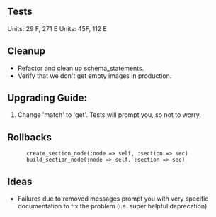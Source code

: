 ## Tests

Units: 29 F, 271 E
Units: 45F, 112 E

## Cleanup

* Refactor and clean up schema_statements.
* Verify that we don't get empty images in production.

## Upgrading Guide:

1. Change 'match' to 'get'. Tests will prompt you, so not to worry.

## Rollbacks

          create_section_node(:node => self, :section => sec)
          build_section_node(:node => self, :section => sec)


## Ideas

* Failures due to removed messages prompt you with very specific documentation to fix the problem (i.e. super helpful deprecation)
